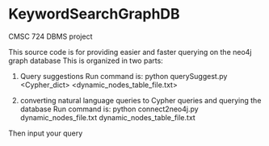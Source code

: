 # KeywordSearchGraphDB
CMSC 724 DBMS project

This source code is for providing easier and faster querying on the neo4j graph database
This is organized in two parts:

1. Query suggestions
Run command is: 
python querySuggest.py <Cypher_dict> <dynamic_nodes_table_file.txt>

2. converting natural language queries to Cypher queries and querying the database
Run command is: 
python connect2neo4j.py dynamic_nodes_file.txt dynamic_nodes_table_file.txt

Then input your query
